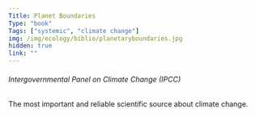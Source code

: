 ```yaml
---
Title: Planet Boundaries
Type: "book"
Tags: ["systemic", "climate change"]
img: /img/ecology/biblio/planetaryboundaries.jpg
hidden: true
link: ""
---
```


###### Intergovernmental Panel on Climate Change (IPCC)

The most important and reliable scientific source about climate change.